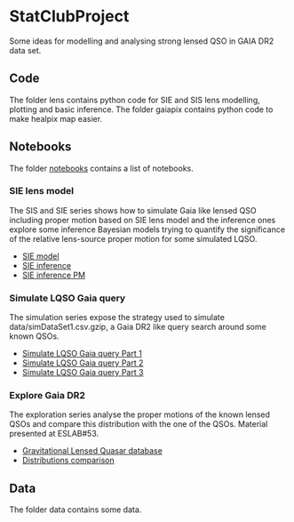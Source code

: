 # StatClubProject

Some ideas for modelling and analysing strong lensed QSO in GAIA DR2 data set.

## Code
The folder lens contains python code for SIE and SIS lens modelling, plotting and basic inference. 
The folder gaiapix contains python code to make healpix map easier.

## Notebooks
The folder [notebooks](notebooks) contains a list of notebooks. 

### SIE lens model
The SIS and SIE series shows how to simulate Gaia like lensed QSO including proper motion based on SIE lens model and the inference ones explore some inference Bayesian models trying to quantify the significance of the relative lens-source proper motion for some simulated LQSO.
* [SIE model](notebooks/SIE%20lens%20model.ipynb)
* [SIE inference](notebooks/SIE%20inference.ipynb)
* [SIE inference PM](notebooks/SIE%20inference%20with%20PM.ipynb)

### Simulate LQSO Gaia query
The simulation series expose the strategy used to simulate data/simDataSet1.csv.gzip, a Gaia DR2 like query search around some known QSOs.
* [Simulate LQSO Gaia query Part 1](notebooks/Simulation%20of%20DR2%20query%20part%201.ipynb)
* [Simulate LQSO Gaia query Part 2](notebooks/Simulation%20of%20DR2%20query%20part%202.ipynb)
* [Simulate LQSO Gaia query Part 3](notebooks/Simulation%20of%20DR2%20query%20part%203.ipynb)

### Explore Gaia DR2
The exploration series analyse the proper motions of the known lensed QSOs and compare this distribution with the one of the QSOs. Material presented at ESLAB#53.
* [Gravitational Lensed Quasar database](notebooks/GQLdatabase/1-xmtach-DR2.ipynb)
* [Distributions comparison](notebooks/Compare_distributions.ipynb)

## Data
The folder data contains some data.
